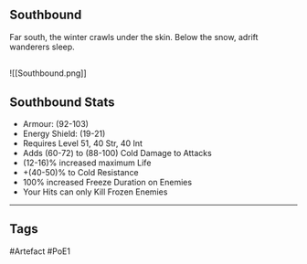 ## Southbound
Far south, the winter crawls under the skin.
Below the snow, adrift wanderers sleep.
##
![[Southbound.png]]
## Southbound Stats
- Armour: (92-103)
- Energy Shield: (19-21)
- Requires Level 51, 40 Str, 40 Int
- Adds (60-72) to (88-100) Cold Damage to Attacks
- (12-16)% increased maximum Life
- +(40-50)% to Cold Resistance
- 100% increased Freeze Duration on Enemies
- Your Hits can only Kill Frozen Enemies


---
## Tags
#Artefact
#PoE1